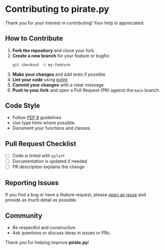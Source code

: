 # Contributing to pirate.py

Thank you for your interest in contributing! Your help is appreciated.

## How to Contribute

1. **Fork the repository** and clone your fork.
2. **Create a new branch** for your feature or bugfix:
   ```sh
   git checkout -b my-feature
   ```
3. **Make your changes** and add tests if possible.
4. **Lint your code** using [pylint](https://pylint.pycqa.org/).
5. **Commit your changes** with a clear message.
6. **Push to your fork** and open a Pull Request (PR) against the `main` branch.

## Code Style

- Follow [PEP 8](https://www.python.org/dev/peps/pep-0008/) guidelines.
- Use type hints where possible.
- Document your functions and classes.

## Pull Request Checklist

- [ ] Code is linted with `pylint`
- [ ] Documentation is updated if needed
- [ ] PR description explains the change

## Reporting Issues

If you find a bug or have a feature request, please [open an issue](https://github.com/Ombucha/pirate.py/issues) and provide as much detail as possible.

## Community

- Be respectful and constructive.
- Ask questions or discuss ideas in issues or PRs.

Thank you for helping improve **pirate.py**!